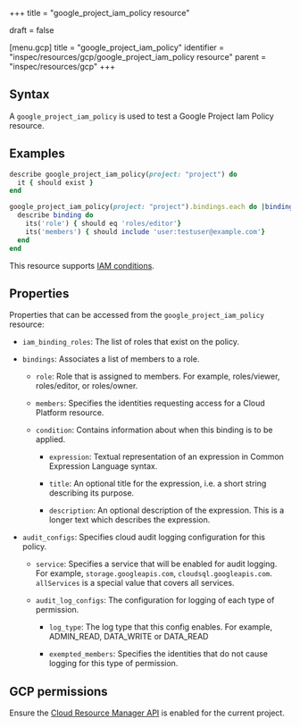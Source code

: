 +++
title = "google_project_iam_policy resource"

draft = false


[menu.gcp]
title = "google_project_iam_policy"
identifier = "inspec/resources/gcp/google_project_iam_policy resource"
parent = "inspec/resources/gcp"
+++

## Syntax

A `google_project_iam_policy` is used to test a Google Project Iam Policy resource.

## Examples

```ruby
describe google_project_iam_policy(project: "project") do
  it { should exist }
end

google_project_iam_policy(project: "project").bindings.each do |binding|
  describe binding do
    its('role') { should eq 'roles/editor'}
    its('members') { should include 'user:testuser@example.com'}
  end
end
```

This resource supports [IAM conditions](https://cloud.google.com/iam/docs/conditions-overview).

## Properties

Properties that can be accessed from the `google_project_iam_policy` resource:

  * `iam_binding_roles`: The list of roles that exist on the policy.

  * `bindings`: Associates a list of members to a role.

    * `role`: Role that is assigned to members. For example, roles/viewer, roles/editor, or roles/owner.

    * `members`: Specifies the identities requesting access for a Cloud Platform resource.

    * `condition`: Contains information about when this binding is to be applied.

      * `expression`: Textual representation of an expression in Common Expression Language syntax.

      * `title`: An optional title for the expression, i.e. a short string describing its purpose.

      * `description`: An optional description of the expression. This is a longer text which describes the expression.

  * `audit_configs`: Specifies cloud audit logging configuration for this policy.

    * `service`: Specifies a service that will be enabled for audit logging. For example, `storage.googleapis.com`, `cloudsql.googleapis.com`. `allServices`  is a special value that covers all services.

    * `audit_log_configs`: The configuration for logging of each type of permission.

      * `log_type`: The log type that this config enables. For example, ADMIN_READ, DATA_WRITE or DATA_READ

      * `exempted_members`: Specifies the identities that do not cause logging for this type of permission.



## GCP permissions

Ensure the [Cloud Resource Manager API](https://console.cloud.google.com/apis/library/cloudresourcemanager.googleapis.com/) is enabled for the current project.
